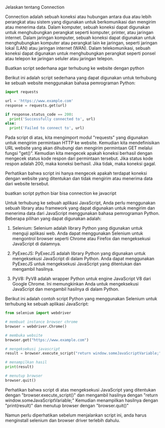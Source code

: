 Jelaskan tentang Connection

Connection adalah sebuah koneksi atau hubungan antara dua atau lebih perangkat atau sistem yang digunakan untuk berkomunikasi dan mengirim atau menerima data. Dalam komputer, sebuah koneksi dapat digunakan untuk menghubungkan perangkat seperti komputer, printer, atau jaringan internet. Dalam jaringan komputer, sebuah koneksi dapat digunakan untuk menghubungkan komputer atau perangkat lain ke jaringan, seperti jaringan lokal (LAN) atau jaringan internet (WAN). Dalam telekomunikasi, sebuah koneksi dapat digunakan untuk menghubungkan perangkat seperti ponsel atau telepon ke jaringan seluler atau jaringan telepon.

Buatkan script sederhana agar terhubung ke website dengan python

Berikut ini adalah script sederhana yang dapat digunakan untuk terhubung ke sebuah website menggunakan bahasa pemrograman Python:

```python
import requests

url = 'https://www.example.com'
response = requests.get(url)

if response.status_code == 200:
  print('Successfully connected to', url)
else:
  print('Failed to connect to', url)
```

Pada script di atas, kita mengimport modul "requests" yang digunakan untuk mengirim permintaan HTTP ke website. Kemudian kita mendefinisikan URL website yang akan dihubungi dan mengirim permintaan GET melalui fungsi "get()". Kemudian kita mengecek apakah koneksi berhasil dengan mengecek status kode respon dari permintaan tersebut. Jika status kode respon adalah 200, maka koneksi berhasil. Jika tidak, maka koneksi gagal.

Perhatikan bahwa script ini hanya mengecek apakah terdapat koneksi dengan website yang ditentukan dan tidak mengirim atau menerima data dari website tersebut.

buatkan script python biar bisa connection ke javacript

Untuk terhubung ke sebuah aplikasi JavaScript, Anda perlu menggunakan sebuah library atau framework yang dapat digunakan untuk mengirim dan menerima data dari JavaScript menggunakan bahasa pemrograman Python. Beberapa pilihan yang dapat digunakan adalah:

1.  Selenium: Selenium adalah library Python yang digunakan untuk menguji aplikasi web. Anda dapat menggunakan Selenium untuk mengontrol browser seperti Chrome atau Firefox dan mengeksekusi JavaScript di dalamnya.
    
2.  PyExecJS: PyExecJS adalah library Python yang digunakan untuk mengeksekusi JavaScript di dalam Python. Anda dapat menggunakan PyExecJS untuk mengeksekusi JavaScript yang ditentukan dan mengambil hasilnya.
    
3.  PyV8: PyV8 adalah wrapper Python untuk engine JavaScript V8 dari Google Chrome. Ini memungkinkan Anda untuk mengeksekusi JavaScript dan mengambil hasilnya di dalam Python.
    

Berikut ini adalah contoh script Python yang menggunakan Selenium untuk terhubung ke sebuah aplikasi JavaScript:

```python
from selenium import webdriver

# membuat instance browser chrome
browser = webdriver.Chrome()

# membuka website
browser.get("https://www.example.com")

# mengeksekusi javascript
result = browser.execute_script("return window.someJavaScriptVariable;")

# menampilkan hasil
print(result)

# menutup browser
browser.quit()
```

Perhatikan bahwa script di atas mengeksekusi JavaScript yang ditentukan dengan "browser.execute\_script()" dan mengambil hasilnya dengan "return window.someJavaScriptVariable;" Kemudian menampilkan hasilnya dengan "print(result)" dan menutup browser dengan "browser.quit()"

Namun perlu diperhatikan sebelum menjalankan script ini, anda harus menginstall selenium dan browser driver terlebih dahulu.
